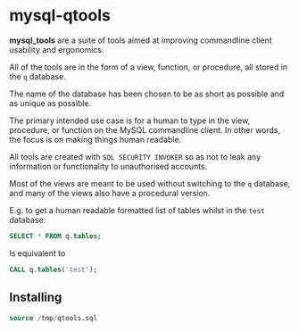 # mysql-qtools
**mysql_tools** are a suite of tools aimed at improving commandline client usability and ergonomics. 

All of the tools are in the form of a view, function, or procedure, all stored in the `q` database.

The name of the database has been chosen to be as short as possible and as unique as possible. 

The primary intended use case is for a human to type in the view, procedure, or function on the MySQL commandline client. In other words, the focus is on making things human readable. 

All tools are created with `SQL SECURITY INVOKER` so as not to leak any information or functionality to unauthorised accounts. 

Most of the views are meant to be used without switching to the `q` database, and many of the views also have a procedural version.

E.g. to get a human readable formatted list of tables whilst in the `test` database:

```SQL
SELECT * FROM q.tables;
```

Is equivalent to

```SQL
CALL q.tables('test');
```

## Installing ##

```SQL
source /tmp/qtools.sql
```
